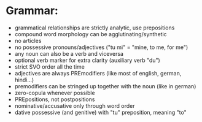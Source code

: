 # Grammar:
- grammatical relationships are strictly analytic, use prepositions
- compound word morphology can be agglutinating/synthetic
- no articles
- no possessive pronouns/adjectives ("tu mi" = "mine, to me, for me")
- any noun can also be a verb and viceversa
- optional verb marker for extra clarity (auxiliary verb "du")
- strict SVO order all the time
- adjectives are always PREmodifiers (like most of english, german, hindi...)
- premodifiers can be stringed up together with the noun (like in german)
- zero-copula whenever possible
- PREpositions, not postpositions
- nominative/accusative only through word order
- dative possessive (and genitive) with "tu" preposition, meaning "to"
